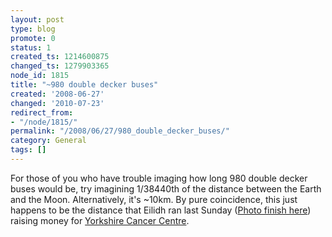 ```yaml
---
layout: post
type: blog
promote: 0
status: 1
created_ts: 1214600875
changed_ts: 1279903365
node_id: 1815
title: "~980 double decker buses"
created: '2008-06-27'
changed: '2010-07-23'
redirect_from:
- "/node/1815/"
permalink: "/2008/06/27/980_double_decker_buses/"
category: General
tags: []
---
```

For those of you who have trouble imaging how long 980 double decker buses would be, try imagining 1/38440th of the distance between the Earth and the Moon.  Alternatively, it's ~10km. By pure coincidence, this just happens to be the distance that Eilidh ran last Sunday ([Photo finish here](http://www2.global-pix.com/cgi-bin/masterpage?function=photo;section=photos;job=Sports%2FCPUK%2F2008%20Sports%2FLeeds%2010K;lang=eng;match=5463;identlist=TOMR2706,TOMR2707,TOMX0539;identindex=3)) raising money for [Yorkshire Cancer Centre](http://www.yorkshirecancercentre.org.uk/).
